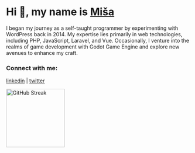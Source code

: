 <h1 align="left">Hi 👋, my name is <a href="https://www.linkedin.com/in/mi%C5%A1a-cvetkovi%C4%87-759a9699/" target="_blank">Miša</a></h1>

<p align="left">I began my journey as a self-taught programmer by experimenting with WordPress back in 2014. My expertise lies primarily in web technologies, including PHP, JavaScript, Laravel, and Vue. Occasionally, I venture into the realms of game development with Godot Game Engine and explore new avenues to enhance my craft.</p>

<h3 align="left">Connect with me:</h3>
<p align="left">
<a href="https://www.linkedin.com/in/mi%C5%A1a-cvetkovi%C4%87-759a9699/" rel="nofollow">linkedin</a> |
<a href="https://twitter.com/heyiammisa" rel="nofollow">twitter</a>
</p>

<a href="https://github.com/DenverCoder1/github-readme-streak-stats">
  <img height=160 align="center" src="https://github-readme-streak-stats-eight.vercel.app/?user=misacvetkovic&theme=dark&hide_border=false" alt="GitHub Streak" />
</a>
